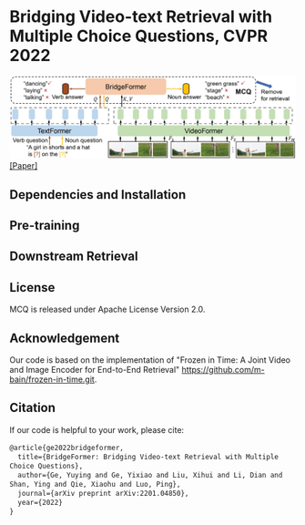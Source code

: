 # Bridging Video-text Retrieval with Multiple Choice Questions, CVPR 2022

![image](https://github.com/TencentARC/MCQ/blob/main/demo/MCQ.jpg?raw=true)
[[Paper]](https://arxiv.org/pdf/2201.04850.pdf)

## Dependencies and Installation

## Pre-training

## Downstream Retrieval


## License
MCQ is released under Apache License Version 2.0.

## Acknowledgement
Our code is based on the implementation of "Frozen in Time: A Joint Video and Image Encoder for End-to-End Retrieval" <https://github.com/m-bain/frozen-in-time.git>.

## Citation
If our code is helpful to your work, please cite:
```
@article{ge2022bridgeformer,
  title={BridgeFormer: Bridging Video-text Retrieval with Multiple Choice Questions},
  author={Ge, Yuying and Ge, Yixiao and Liu, Xihui and Li, Dian and Shan, Ying and Qie, Xiaohu and Luo, Ping},
  journal={arXiv preprint arXiv:2201.04850},
  year={2022}
}
```
